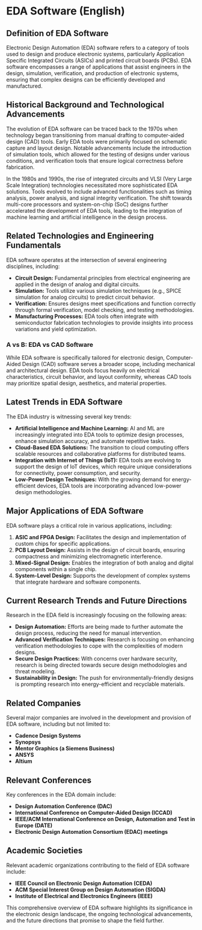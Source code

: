 # EDA Software (English)

## Definition of EDA Software
Electronic Design Automation (EDA) software refers to a category of tools used to design and produce electronic systems, particularly Application Specific Integrated Circuits (ASICs) and printed circuit boards (PCBs). EDA software encompasses a range of applications that assist engineers in the design, simulation, verification, and production of electronic systems, ensuring that complex designs can be efficiently developed and manufactured.

## Historical Background and Technological Advancements
The evolution of EDA software can be traced back to the 1970s when technology began transitioning from manual drafting to computer-aided design (CAD) tools. Early EDA tools were primarily focused on schematic capture and layout design. Notable advancements include the introduction of simulation tools, which allowed for the testing of designs under various conditions, and verification tools that ensure logical correctness before fabrication.

In the 1980s and 1990s, the rise of integrated circuits and VLSI (Very Large Scale Integration) technologies necessitated more sophisticated EDA solutions. Tools evolved to include advanced functionalities such as timing analysis, power analysis, and signal integrity verification. The shift towards multi-core processors and system-on-chip (SoC) designs further accelerated the development of EDA tools, leading to the integration of machine learning and artificial intelligence in the design process.

## Related Technologies and Engineering Fundamentals
EDA software operates at the intersection of several engineering disciplines, including:

- **Circuit Design:** Fundamental principles from electrical engineering are applied in the design of analog and digital circuits.
- **Simulation:** Tools utilize various simulation techniques (e.g., SPICE simulation for analog circuits) to predict circuit behavior.
- **Verification:** Ensures designs meet specifications and function correctly through formal verification, model checking, and testing methodologies.
- **Manufacturing Processes:** EDA tools often integrate with semiconductor fabrication technologies to provide insights into process variations and yield optimization.

### A vs B: EDA vs CAD Software
While EDA software is specifically tailored for electronic design, Computer-Aided Design (CAD) software serves a broader scope, including mechanical and architectural design. EDA tools focus heavily on electrical characteristics, circuit behavior, and layout conformity, whereas CAD tools may prioritize spatial design, aesthetics, and material properties.

## Latest Trends in EDA Software
The EDA industry is witnessing several key trends:

- **Artificial Intelligence and Machine Learning:** AI and ML are increasingly integrated into EDA tools to optimize design processes, enhance simulation accuracy, and automate repetitive tasks.
- **Cloud-Based EDA Solutions:** The transition to cloud computing offers scalable resources and collaborative platforms for distributed teams.
- **Integration with Internet of Things (IoT):** EDA tools are evolving to support the design of IoT devices, which require unique considerations for connectivity, power consumption, and security.
- **Low-Power Design Techniques:** With the growing demand for energy-efficient devices, EDA tools are incorporating advanced low-power design methodologies.

## Major Applications of EDA Software
EDA software plays a critical role in various applications, including:

1. **ASIC and FPGA Design:** Facilitates the design and implementation of custom chips for specific applications.
2. **PCB Layout Design:** Assists in the design of circuit boards, ensuring compactness and minimizing electromagnetic interference.
3. **Mixed-Signal Design:** Enables the integration of both analog and digital components within a single chip.
4. **System-Level Design:** Supports the development of complex systems that integrate hardware and software components.

## Current Research Trends and Future Directions
Research in the EDA field is increasingly focusing on the following areas:

- **Design Automation:** Efforts are being made to further automate the design process, reducing the need for manual intervention.
- **Advanced Verification Techniques:** Research is focusing on enhancing verification methodologies to cope with the complexities of modern designs.
- **Secure Design Practices:** With concerns over hardware security, research is being directed towards secure design methodologies and threat modeling.
- **Sustainability in Design:** The push for environmentally-friendly designs is prompting research into energy-efficient and recyclable materials.

## Related Companies
Several major companies are involved in the development and provision of EDA software, including but not limited to:

- **Cadence Design Systems**
- **Synopsys**
- **Mentor Graphics (a Siemens Business)**
- **ANSYS**
- **Altium**

## Relevant Conferences
Key conferences in the EDA domain include:

- **Design Automation Conference (DAC)**
- **International Conference on Computer-Aided Design (ICCAD)**
- **IEEE/ACM International Conference on Design, Automation and Test in Europe (DATE)**
- **Electronic Design Automation Consortium (EDAC) meetings**

## Academic Societies
Relevant academic organizations contributing to the field of EDA software include:

- **IEEE Council on Electronic Design Automation (CEDA)**
- **ACM Special Interest Group on Design Automation (SIGDA)**
- **Institute of Electrical and Electronics Engineers (IEEE)**

This comprehensive overview of EDA software highlights its significance in the electronic design landscape, the ongoing technological advancements, and the future directions that promise to shape the field further.